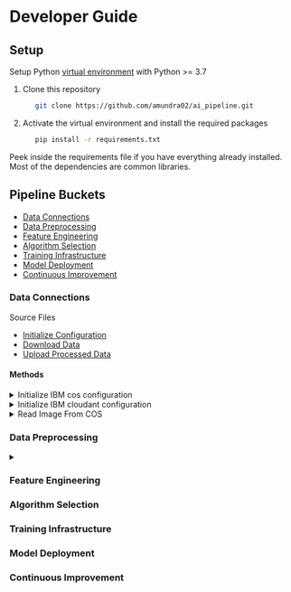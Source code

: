 # Developer Guide

## Setup

Setup Python [virtual environment](https://docs.python.org/3/library/venv.html) with Python >= 3.7

1. Clone this repository
   ```bash
      git clone https://github.com/amundra02/ai_pipeline.git
   ```
2. Activate the virtual environment and install the required packages
   ```bash
      pip install -r requirements.txt
   ```
Peek inside the requirements file if you have everything already installed. Most of the dependencies are common libraries.

## Pipeline Buckets
- [Data Connections](#data-connections)
- [Data Preprocessing](#data-preprocessing)
- [Feature Engineering](#feature-engineering)
- [Algorithm Selection](#algorithm-selection)
- [Training Infrastructure](#training-infrastructure)
- [Model Deployment](#model-deployment)
- [Continuous Improvement](#continuous-improvement)

### Data Connections
Source Files
- [Initialize Configuration](https://github.com/amundra02/ai_pipeline/blob/main/src/initialize_configuration.py)
- [Download Data](https://github.com/amundra02/ai_pipeline/blob/main/src/download_data.py)
- [Upload Processed Data](https://github.com/amundra02/ai_pipeline/blob/main/src/upload_processed_data.py)
#### Methods
<details>
  <summary>Initialize IBM cos configuration </summary>
  This method parse the config file which includes all the realted credentials and details needed for creating COS Client.
  
  ##### Response
  ```
  configuration = Configuration()
  cos_client, bucket = configuration.initialize_cos_configuration()
  ```
  Returns 
  1. cos_client - ibm_boto3 Client
  2. bucket - str (from which data needs to be fetched)
</details>  

<details>
  <summary>Initialize IBM cloudant configuration </summary>
  This method parse the config file which includes all the realted credentials and details needed for creating Cloudant Client.
  
  ##### Response
  ```
   cloudant, db, processed_db = configuration.initialize_cloudant_configuration()
  ```
  Returns 
  1. cloudant_client - allows access to Cloudant DB
  2. db - database name from where documents needs to be queried
  2. processed db - database name where processed data documents need to be stored
</details>  

<details>
  <summary>Read Image From COS</summary>
  This method parse the config file which includes all the realted credentials and details needed for creating Cloudant Client.
  
  ##### Response
  ```
   cloudant, db, processed_db = configuration.initialize_cloudant_configuration()
  ```
  Returns 
  1. cloudant_client - allows access to Cloudant DB
  2. db - database name from where documents needs to be queried
  2. processed db - database name where processed data documents need to be stored
</details>  

### Data Preprocessing
<details>
  <summary></summary>
   ##### Request
    | Parameters |
    | :---       |
    |     |     |
</details>

### Feature Engineering

### Algorithm Selection

### Training Infrastructure

### Model Deployment

### Continuous Improvement
